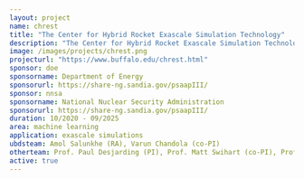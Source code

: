 ```yaml
---
layout: project 
name: chrest 
title: "The Center for Hybrid Rocket Exascale Simulation Technology"
description: "The Center for Hybrid Rocket Exascale Simulation Technology, or CHREST, aims to advance space exploration through interdisciplinary research that will improve the operation of hybrid rocket motors and enable the next generation of low-cost space flight."
image: /images/projects/chrest.png
projecturl: "https://www.buffalo.edu/chrest.html"
sponsor: doe
sponsorname: Department of Energy 
sponsorurl: https://share-ng.sandia.gov/psaapIII/
sponsor: nnsa 
sponsorname: National Nuclear Security Administration
sponsorurl: https://share-ng.sandia.gov/psaapIII/
duration: 10/2020 - 09/2025
area: machine learning
application: exascale simulations
ubdsteam: Amol Salunkhe (RA), Varun Chandola (co-PI)
otherteam: Prof. Paul Desjarding (PI), Prof. Matt Swihart (co-PI), Prof. James Chen (co-PI), Prof. Matt Knepley (co-PI), Dr. Matt Jones (co-PI), Prof. Abani Patra/Tufts (co-PI)
active: true 
---
```

